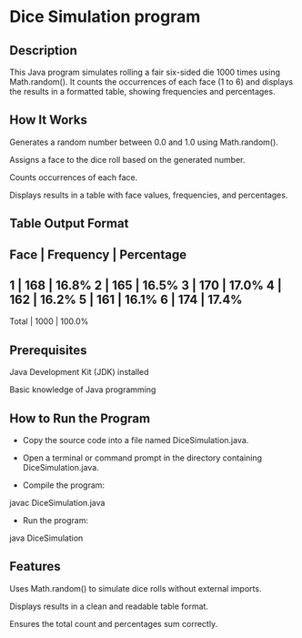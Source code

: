 # Dice Simulation program

## Description

This Java program simulates rolling a fair six-sided die 1000 times using Math.random(). It counts the occurrences of each face (1 to 6) and displays the results in a formatted table, showing frequencies and percentages.

## How It Works

Generates a random number between 0.0 and 1.0 using Math.random().

Assigns a face to the dice roll based on the generated number.

Counts occurrences of each face.

Displays results in a table with face values, frequencies, and percentages.

## Table Output Format

Face | Frequency | Percentage
-----------------------------
1    | 168       | 16.8%
2    | 165       | 16.5%
3    | 170       | 17.0%
4    | 162       | 16.2%
5    | 161       | 16.1%
6    | 174       | 17.4%
-----------------------------
Total | 1000      | 100.0%

## Prerequisites

Java Development Kit (JDK) installed

Basic knowledge of Java programming

## How to Run the Program

- Copy the source code into a file named DiceSimulation.java.

- Open a terminal or command prompt in the directory containing DiceSimulation.java.

- Compile the program:

javac DiceSimulation.java

- Run the program:

java DiceSimulation

## Features

Uses Math.random() to simulate dice rolls without external imports.

Displays results in a clean and readable table format.

Ensures the total count and percentages sum correctly.


